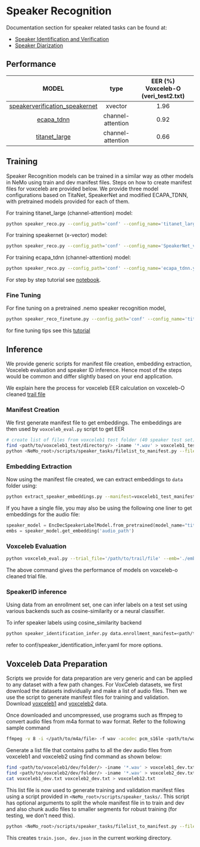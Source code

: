 # Speaker Recognition

Documentation section for speaker related tasks can be found at:
 - [Speaker Identification and Verification](https://docs.nvidia.com/deeplearning/nemo/user-guide/docs/en/main/asr/speaker_recognition/intro.html)
 - [Speaker Diarization](https://docs.nvidia.com/deeplearning/nemo/user-guide/docs/en/main/asr/speaker_diarization/intro.html)

## Performance
|              MODEL             |          type         | EER (%)<br>Voxceleb-O (veri_test2.txt) |
|:------------------------------:|:---------------------:|:--------------------------------------:|
| [speakerverification_speakernet](https://ngc.nvidia.com/catalog/models/nvidia:nemo:speakerverification_speakernet) |        xvector        |                  1.96                  |
|           [ecapa_tdnn](https://ngc.nvidia.com/catalog/models/nvidia:nemo:ecapa_tdnn)           | channel-<br>attention |                  0.92                  |
|           [titanet_large](https://ngc.nvidia.com/catalog/models/nvidia:nemo:ecapa_tdnn)           | channel-<br>attention |                  0.66                  |

## Training
Speaker Recognition models can be trained in a similar way as other models in NeMo using train and dev manifest files. Steps on how to create manifest files for voxceleb are provided below.
We provide three model configurations based on TitaNet, SpeakerNet and modified ECAPA_TDNN, with pretrained models provided for each of them.

For training titanet_large (channel-attention) model:
```bash
python speaker_reco.py --config_path='conf' --config_name='titanet_large.yaml'
```

For training speakernet (x-vector) model:
```bash
python speaker_reco.py --config_path='conf' --config_name='SpeakerNet_verification_3x2x256.yaml'
```

For training ecapa_tdnn (channel-attention) model:
```bash
python speaker_reco.py --config_path='conf' --config_name='ecapa_tdnn.yaml'
```
For step by step tutorial see [notebook](https://github.com/NVIDIA/NeMo/blob/main/tutorials/speaker_tasks/Speaker_Identification_Verification.ipynb).

### Fine Tuning
For fine tuning on a pretrained .nemo speaker recognition model,
```bash
python speaker_reco_finetune.py --config_path='conf' --config_name='titanet-finetune.yaml'
```
for fine tuning tips see this [tutorial](https://github.com/NVIDIA/NeMo/blob/main/tutorials/speaker_tasks/Speaker_Identification_Verification.ipynb)

## Inference
We provide generic scripts for manifest file creation, embedding extraction, Voxceleb evaluation and speaker ID inference. Hence most of the steps would be common and differ slightly based on your end application.

We explain here the process for voxceleb EER calculation on voxceleb-O cleaned [trail file](https://www.robots.ox.ac.uk/~vgg/data/voxceleb/meta/veri_test2.txt)

### Manifest Creation
We first generate manifest file to get embeddings. The embeddings are then used by `voxceleb_eval.py` script to get EER

```bash
# create list of files from voxceleb1 test folder (40 speaker test set)
find <path/to/voxceleb1_test/directory/> -iname '*.wav' > voxceleb1_test_files.txt
python <NeMo_root>/scripts/speaker_tasks/filelist_to_manifest.py --filelist voxceleb1_test_files.txt --id -3 --out voxceleb1_test_manifest.json
```
### Embedding Extraction
Now using the manifest file created, we can extract embeddings to `data` folder using:
```bash
python extract_speaker_embeddings.py --manifest=voxceleb1_test_manifest.json --model_path='titanet_large' --embedding_dir='./'
```
If you have a single file, you may also be using the following one liner to get embeddings for the audio file:

```python
speaker_model = EncDecSpeakerLabelModel.from_pretrained(model_name="titanet_large")
embs = speaker_model.get_embedding('audio_path')
```

### Voxceleb Evaluation
``` bash
python voxceleb_eval.py --trial_file='/path/to/trail/file' --emb='./embeddings/voxceleb1_test_manifest_embeddings.pkl'
```
The above command gives the performance of models on voxceleb-o cleaned trial file.

### SpeakerID inference
Using data from an enrollment set, one can infer labels on a test set using various backends such as cosine-similarity or a neural classifier.

To infer speaker labels using cosine_similarity backend
```bash
python speaker_identification_infer.py data.enrollment_manifest=<path/to/enrollment_manifest> data.test_manifest=<path/to/test_manifest> backend.backend_model=cosine_similarity
```
refer to conf/speaker_identification_infer.yaml for more options.

## Voxceleb Data Preparation

Scripts we provide for data preparation are very generic and can be applied to any dataset with a few path changes.
For VoxCeleb datasets, we first download the datasets individually and make a list of audio files. Then we use the script to generate manifest files for training and validation.
Download [voxceleb1](https://www.robots.ox.ac.uk/~vgg/data/voxceleb/vox1.html) and [voxceleb2](https://www.robots.ox.ac.uk/~vgg/data/voxceleb/vox2.html) data.

Once downloaded and uncompressed, use programs such as ffmpeg to convert audio files from m4a format to wav format.
Refer to the following sample command
```bash
ffmpeg -v 8 -i </path/to/m4a/file> -f wav -acodec pcm_s16le <path/to/wav/file>
```

Generate a list file that contains paths to all the dev audio files from voxceleb1 and voxceleb2 using find command as shown below:
```bash
find <path/to/voxceleb1/dev/folder/> -iname '*.wav' > voxceleb1_dev.txt
find <path/to/voxceleb2/dev/folder/> -iname '*.wav' > voxceleb2_dev.txt
cat voxceleb1_dev.txt voxceleb2_dev.txt > voxceleb12.txt
```

This list file is now used to generate training and validation manifest files using a script provided in `<NeMo_root>/scripts/speaker_tasks/`. This script has optional arguments to split the whole manifest file in to train and dev and also chunk audio files to smaller segments for robust training (for testing, we don't need this).

```bash
python <NeMo_root>/scripts/speaker_tasks/filelist_to_manifest.py --filelist voxceleb12.txt --id -3 --out voxceleb12_manifest.json --split --create_segments
```
This creates `train.json, dev.json` in the current working directory.
